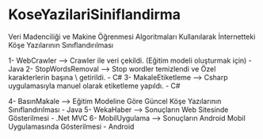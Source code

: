 # KoseYazilariSiniflandirma
Veri Madenciliği ve Makine Öğrenmesi Algoritmaları Kullanılarak İnternetteki Köşe Yazılarının Sınıflandırılması

1- WebCrawler --> Crawler ile veri çekildi. (Eğitim modeli oluşturmak için) - Java
2- StopWordsRemoval --> Stop wordler temizlendi ve Özel karakterlerin başına \ getirildi. - C#
3- MakaleEtiketleme --> Csharp uygulamasıyla manuel olarak etiketleme yapıldı. - C#

4- BasınMakale --> Eğitim Modeline Göre Güncel Köşe Yazılarının Sınıflandırılması - Java
5- WekaHaber --> Sonuçların Web Sitesinde Gösterilmesi - .Net MVC
6- MobilUygulama --> Sonuçların Android Mobil Uygulamasında Gösterilmesi - Android
